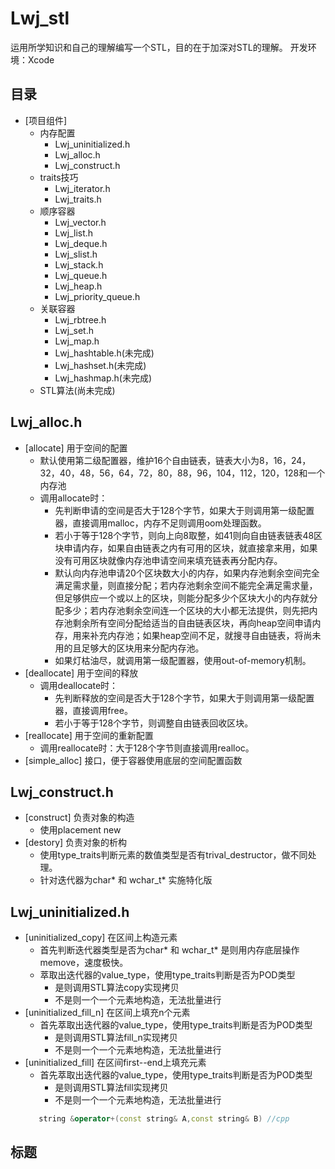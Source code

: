 # Lwj_stl
运用所学知识和自己的理解编写一个STL，目的在于加深对STL的理解。
开发环境：Xcode

目录
------
* [项目组件]
    * 内存配置
      * Lwj_uninitialized.h
      * Lwj_alloc.h
      * Lwj_construct.h
    * traits技巧
      * Lwj_iterator.h
      * Lwj_traits.h
    * 顺序容器
      * Lwj_vector.h
      * Lwj_list.h
      * Lwj_deque.h
      * Lwj_slist.h
      * Lwj_stack.h
      * Lwj_queue.h
      * Lwj_heap.h
      * Lwj_priority_queue.h
    * 关联容器
      * Lwj_rbtree.h
      * Lwj_set.h
      * Lwj_map.h
      * Lwj_hashtable.h(未完成)
      * Lwj_hashset.h(未完成)
      * Lwj_hashmap.h(未完成)
    * STL算法(尚未完成)
    



Lwj_alloc.h
------
* [allocate] 用于空间的配置
   * 默认使用第二级配置器，维护16个自由链表，链表大小为8，16，24，32，40，48，56，64，72，80，88，96，104，112，120，128和一个内存池
   * 调用allocate时：
      * 先判断申请的空间是否大于128个字节，如果大于则调用第一级配置器，直接调用malloc，内存不足则调用oom处理函数。
      * 若小于等于128个字节，则向上向8取整，如41则向自由链表链表48区块申请内存，如果自由链表之内有可用的区块，就直接拿来用，如果没有可用区块就像内存池申请空间来填充链表再分配内存。
      * 默认向内存池申请20个区块数大小的内存，如果内存池剩余空间完全满足需求量，则直接分配；若内存池剩余空间不能完全满足需求量，但足够供应一个或以上的区块，则能分配多少个区块大小的内存就分配多少；若内存池剩余空间连一个区块的大小都无法提供，则先把内存池剩余所有空间分配给适当的自由链表区块，再向heap空间申请内存，用来补充内存池；如果heap空间不足，就搜寻自由链表，将尚未用的且足够大的区块用来分配内存池。
      * 如果灯枯油尽，就调用第一级配置器，使用out-of-memory机制。
* [deallocate] 用于空间的释放
   * 调用deallocate时：
      * 先判断释放的空间是否大于128个字节，如果大于则调用第一级配置器，直接调用free。
      * 若小于等于128个字节，则调整自由链表回收区块。
* [reallocate] 用于空间的重新配置
   * 调用reallocate时：大于128个字节则直接调用realloc。
* [simple_alloc] 接口，便于容器使用底层的空间配置函数



Lwj_construct.h
------
* [construct] 负责对象的构造
   * 使用placement new
* [destory] 负责对象的析构
   * 使用type_traits判断元素的数值类型是否有trival_destructor，做不同处理。
   * 针对迭代器为char* 和 wchar_t* 实施特化版
   
   
   
Lwj_uninitialized.h 
------   
* [uninitialized_copy] 在区间上构造元素
   * 首先判断迭代器类型是否为char* 和 wchar_t* 是则用内存底层操作memove，速度极快。
   * 萃取出迭代器的value_type，使用type_traits判断是否为POD类型
      * 是则调用STL算法copy实现拷贝
      * 不是则一个一个元素地构造，无法批量进行
* [uninitialized_fill_n] 在区间上填充n个元素
   * 首先萃取出迭代器的value_type，使用type_traits判断是否为POD类型
      * 是则调用STL算法fill_n实现拷贝
      * 不是则一个一个元素地构造，无法批量进行
* [uninitialized_fill] 在区间first--end上填充元素
   * 首先萃取出迭代器的value_type，使用type_traits判断是否为POD类型
      * 是则调用STL算法fill实现拷贝
      * 不是则一个一个元素地构造，无法批量进行      
   ```cpp
      string &operator+(const string& A,const string& B) //cpp
   ```
   
标题
------
